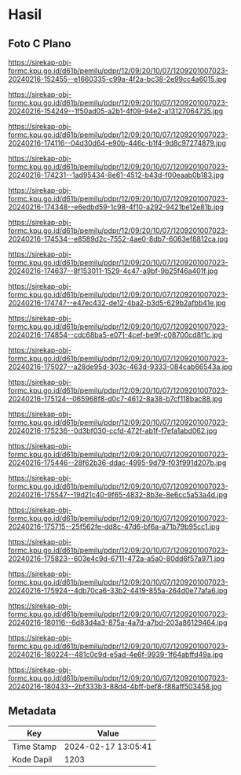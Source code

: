 # Hasil

## Foto C Plano

https://sirekap-obj-formc.kpu.go.id/d61b/pemilu/pdpr/12/09/20/10/07/1209201007023-20240216-152455--e1660335-c99a-4f2a-bc38-2e99cc4a6015.jpg

https://sirekap-obj-formc.kpu.go.id/d61b/pemilu/pdpr/12/09/20/10/07/1209201007023-20240216-154249--1f50ad05-a2b1-4f09-94e2-a13127064735.jpg

https://sirekap-obj-formc.kpu.go.id/d61b/pemilu/pdpr/12/09/20/10/07/1209201007023-20240216-174116--04d30d64-e90b-446c-b1f4-9d8c97274879.jpg

https://sirekap-obj-formc.kpu.go.id/d61b/pemilu/pdpr/12/09/20/10/07/1209201007023-20240216-174231--1ad95434-8e61-4512-b43d-f00eaab0b183.jpg

https://sirekap-obj-formc.kpu.go.id/d61b/pemilu/pdpr/12/09/20/10/07/1209201007023-20240216-174348--e6edbd59-1c98-4f10-a292-9421be12e81b.jpg

https://sirekap-obj-formc.kpu.go.id/d61b/pemilu/pdpr/12/09/20/10/07/1209201007023-20240216-174534--e8589d2c-7552-4ae0-8db7-6063ef8812ca.jpg

https://sirekap-obj-formc.kpu.go.id/d61b/pemilu/pdpr/12/09/20/10/07/1209201007023-20240216-174637--8f153011-1529-4c47-a9bf-9b25f46a401f.jpg

https://sirekap-obj-formc.kpu.go.id/d61b/pemilu/pdpr/12/09/20/10/07/1209201007023-20240216-174747--e47ec432-de12-4ba2-b3d5-629b2afbb41e.jpg

https://sirekap-obj-formc.kpu.go.id/d61b/pemilu/pdpr/12/09/20/10/07/1209201007023-20240216-174854--cdc68ba5-e071-4cef-be9f-c08700cd8f1c.jpg

https://sirekap-obj-formc.kpu.go.id/d61b/pemilu/pdpr/12/09/20/10/07/1209201007023-20240216-175027--a28de95d-303c-463d-9333-084cab66543a.jpg

https://sirekap-obj-formc.kpu.go.id/d61b/pemilu/pdpr/12/09/20/10/07/1209201007023-20240216-175124--065968f8-d0c7-4612-8a38-b7cf118bac88.jpg

https://sirekap-obj-formc.kpu.go.id/d61b/pemilu/pdpr/12/09/20/10/07/1209201007023-20240216-175236--0d3bf030-ccfd-472f-ab1f-f7efa1abd062.jpg

https://sirekap-obj-formc.kpu.go.id/d61b/pemilu/pdpr/12/09/20/10/07/1209201007023-20240216-175446--28f62b36-ddac-4995-9d79-f03f991d207b.jpg

https://sirekap-obj-formc.kpu.go.id/d61b/pemilu/pdpr/12/09/20/10/07/1209201007023-20240216-175547--19d21c40-9f65-4832-8b3e-8e6cc5a53a4d.jpg

https://sirekap-obj-formc.kpu.go.id/d61b/pemilu/pdpr/12/09/20/10/07/1209201007023-20240216-175715--25f562fe-dd8c-47d6-bf6a-a71b79b95cc1.jpg

https://sirekap-obj-formc.kpu.go.id/d61b/pemilu/pdpr/12/09/20/10/07/1209201007023-20240216-175823--603e4c9d-6711-472a-a5a0-80dd6f57a971.jpg

https://sirekap-obj-formc.kpu.go.id/d61b/pemilu/pdpr/12/09/20/10/07/1209201007023-20240216-175924--4db70ca6-33b2-4419-855a-264d0e77afa6.jpg

https://sirekap-obj-formc.kpu.go.id/d61b/pemilu/pdpr/12/09/20/10/07/1209201007023-20240216-180116--6d83d4a3-875a-4a7d-a7bd-203a86129464.jpg

https://sirekap-obj-formc.kpu.go.id/d61b/pemilu/pdpr/12/09/20/10/07/1209201007023-20240216-180224--481c0c9d-e5ad-4e6f-9939-1f64abffd49a.jpg

https://sirekap-obj-formc.kpu.go.id/d61b/pemilu/pdpr/12/09/20/10/07/1209201007023-20240216-180433--2bf333b3-88d4-4bff-bef8-f88aff503458.jpg


## Metadata

| Key        | Value               |
| ---------- | ------------------- |
| Time Stamp | 2024-02-17 13:05:41 |
| Kode Dapil | 1203                |



